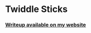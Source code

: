 # Twiddle Sticks

### [Writeup available on my website](https://kavanet.io/projects/2474581f3aa2444eac2728827759cf51)

